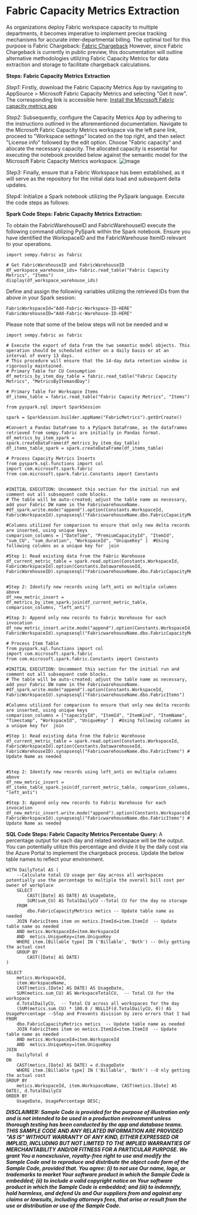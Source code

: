 # Fabric Capacity Metrics Extraction
<link rel="icon" href="articles/fabric_16_color.svg" type="image/x-icon" >

As organizations deploy Fabric workspace capacity to multiple departments, it becomes imperative to implement precise tracking mechanisms for accurate inter-departmental billing. 
The optimal tool for this purpose is Fabric Chargeback: <a href="https://learn.microsoft.com/en-gb/fabric/release-plan/admin-governance#capacity-metrics-chargeback-public-preview" target="_blank">Fabric Chargeback</a>
However, since Fabric Chargeback is currently in public preview, this documentation will outline alternative methodologies utilizing Fabric Capacity Metrics for data extraction and storage to facilitate chargeback calculations.

**Steps: Fabric Capacity Metrics Extraction**

*Step1:*
Firstly, download the Fabric Capacity Metrics App by navigating to AppSource > Microsoft Fabric Capacity Metrics and selecting "Get it now". The corresponding link is accessible here:  <a href="learn.microsoft.com/en-us/fabric/enterprise/metrics-app-install?tabs=1st" target="_blank">Install the Microsoft Fabric capacity metrics app</a>

*Step2:*
Subsequently, configure the Capacity Metrics App by adhering to the instructions outlined in the aforementioned documentation. Navigate to the Microsoft Fabric Capacity Metrics workspace via the left pane link, proceed to "Workspace settings" located on the top right, and then select "License info" followed by the edit option. 
Choose "Fabric capacity" and allocate the necessary capacity. 
The allocated capacity is essential for executing the notebook provided below against the semantic model for the Microsoft Fabric Capacity Metrics workspace.
![image](https://github.com/user-attachments/assets/8ed9ba2a-e6a2-49e1-8e59-97e248c383e5)

*Step3:*
Finally, ensure that a Fabric Workspace has been established, as it will serve as the repository for the initial data load and subsequent delta updates.

*Step4:*
Initialize a Spark notebook utilizing the PySpark language. Execute the code steps as follows:

**Spark Code Steps: Fabric Capacity Metrics Extraction:**

To obtain the FabricWarehouseID and FabricWarehouseID execute the following command utilizing PySpark within the Spark notebook. Ensure you have identified the WorkspaceID and the FabricWarehouse ItemID relevant to your operations.
```
import sempy.fabric as fabric

# Get FabricWarehouseID and FabricWarehouseID
df_workspace_warehouse_ids= fabric.read_table("Fabric Capacity Metrics", "Items")
display(df_workspace_warehouse_ids)
```

Define and assign the following variables utilizing the retrieved IDs from the above in your Spark session:
```
FabricWorkspaceId="Add-Fabric-Workspace-ID-HERE"
FabricWarehouseID="Add-Fabric-Warehouse-ID-HERE"
```

Please note that some of the below steps will not be needed and w

```
import sempy.fabric as fabric

# Execute the export of data from the two semantic model objects. This operation should be scheduled either on a daily basis or at an interval of every 13 days.
# This procedure will ensure that the 14-day data retention window is rigorously maintained.
# Primary Table for CU Consumption
df_metrics_by_item_day_table = fabric.read_table("Fabric Capacity Metrics", "MetricsByItemandDay")

# Primary Table for Worksapce Items
df_items_table = fabric.read_table("Fabric Capacity Metrics", "Items")

```



```
from pyspark.sql import SparkSession

spark = SparkSession.builder.appName("FabricMetrics").getOrCreate()

#Convert a Pandas DataFrame to a PySpark DataFrame, as the dataframes retrieved from sempy.fabric are initially in Pandas format.
df_metrics_by_item_spark = spark.createDataFrame(df_metrics_by_item_day_table)
df_items_table_spark = spark.createDataFrame(df_items_table)
```


```
# Process Capacity Metrics Inserts
from pyspark.sql.functions import col
import com.microsoft.spark.fabric
from com.microsoft.spark.fabric.Constants import Constants  


#INITIAL EXECUTION: Uncomment this section for the initial run and comment out all subsequent code blocks.
# The table will be auto-created; adjust the table name as necessary, add your Fabric DW name in the FabricwarehouseName.
#df_spark.write.mode("append").option(Constants.WorkspaceId, FabricWorkspaceId).synapsesql("FabricwarehouseName.dbo.FabricCapacityMetrics")

#Columns utilized for comparison to ensure that only new delta records are inserted, using unique keys
comparison_columns = ["DateTime", "PremiumCapacityId", "ItemId", "sum_CU", "sum_duration", "WorkspaceId", "UniqueKey" ]  #Using following columns as a unique key for  join

#Step 1: Read existing data from the Fabric Warehouse
df_current_metric_table = spark.read.option(Constants.WorkspaceId, FabricWorkspaceId).option(Constants.DatawarehouseId, FabricWarehouseID).synapsesql("FabricwarehouseName.dbo.FabricCapacityMetrics")


#Step 2: Identify new records using left_anti on multiple columns above
df_new_metric_insert = df_metrics_by_item_spark.join(df_current_metric_table, comparison_columns, "left_anti")

#Step 3: Append only new records to Fabric Warehouse for each invocation
df_new_metric_insert.write.mode("append").option(Constants.WorkspaceId, FabricWorkspaceId).synapsesql("FabricwarehouseName.dbo.FabricCapacityMetrics")

```

```
# Process Item Table 
from pyspark.sql.functions import col
import com.microsoft.spark.fabric
from com.microsoft.spark.fabric.Constants import Constants  

#INITIAL EXECUTION: Uncomment this section for the initial run and comment out all subsequent code blocks.
# The table will be auto-created; adjust the table name as necessary, add your Fabric DW name in the FabricwarehouseName.
#df_spark.write.mode("append").option(Constants.WorkspaceId, FabricWorkspaceId).synapsesql("FabricwarehouseName.dbo.FabricItems")

#Columns utilized for comparison to ensure that only new delta records are inserted, using unique keys
comparison_columns = ["capacityId", "ItemId", "ItemKind", "ItemName", "Timestamp", "WorkspaceId", "UniqueKey" ]  #Using following columns as a unique key for  join

#Step 1: Read existing data from the Fabric Warehouse
df_current_metric_table = spark.read.option(Constants.WorkspaceId, FabricWorkspaceId).option(Constants.DatawarehouseId, FabricWarehouseID).synapsesql("FabricwarehouseName.dbo.FabricItems") # Update Name as needed


#Step 2: Identify new records using left_anti on multiple columns above
df_new_metric_insert = df_items_table_spark.join(df_current_metric_table, comparison_columns, "left_anti")

#Step 3: Append only new records to Fabric Warehouse for each invocation
df_new_metric_insert.write.mode("append").option(Constants.WorkspaceId, FabricWorkspaceId).synapsesql("FabricwarehouseName.dbo.FabricItems") # Update Name as needed
```

**SQL Code Steps: Fabric Capacity Metrics Percentabe Query:**
A percentage output for each day and related workspace will be the output. You can potentially utilize this percentage and divide it by the daily cost via the Azure Portal to implement the chargeback process.
Update the below table names to reflect your environment.
```
WITH DailyTotal AS (
    --Calculate total CU usage per day across all workspaces potentially use the percentage to multiple the overall bill cost per owner of workplace
    SELECT 
        CAST([Date] AS DATE) AS UsageDate, 
        SUM(sum_CU) AS TotalDailyCU --Total CU for the day no storage 
    FROM 
        dbo.FabricCapacityMetrics metics -- Update table name as needed
	JOIN FabricItems item on metics.ItemId=item.ItemId  -- Update table name as needed
	AND metics.WorkspaceId=item.WorkspaceId
	AND  metics.UniqueKey=item.UniqueKey
	WHERE item.[Billable type] IN ('Billable', 'Both') -- Only getting the actual cost
    GROUP BY 
        CAST([Date] AS DATE)
)

SELECT 
    metics.WorkspaceId, 
	item.WorkspaceName,
    CAST(metics.[Date] AS DATE) AS UsageDate, 
    SUM(metics.sum_CU) AS WorkspaceTotalCU,  -- Total CU for the workspace
    d.TotalDailyCU,  -- Total CU across all workspaces for the day
    (SUM(metics.sum_CU) * 100.0 / NULLIF(d.TotalDailyCU, 0)) AS UsagePercentage --Stop and Prevents division by zero errors that I had
FROM 
    dbo.FabricCapacityMetrics metics  -- Update table name as needed
	JOIN FabricItems item on metics.ItemId=item.ItemId  -- Update table name as needed
	AND metics.WorkspaceId=item.WorkspaceId
	AND  metics.UniqueKey=item.UniqueKey
JOIN 
    DailyTotal d
ON 
    CAST(metics.[Date] AS DATE) = d.UsageDate
	WHERE item.[Billable type] IN ('Billable', 'Both') --O nly getting the actual cost
GROUP BY 
    metics.WorkspaceId, item.WorkspaceName, CAST(metics.[Date] AS DATE), d.TotalDailyCU
ORDER BY 
    UsageDate, UsagePercentage DESC;
```


***DISCLAIMER: Sample Code is provided for the purpose of illustration only and is not intended to be used in a production environment unless thorough testing has been conducted by the app and database teams. THIS SAMPLE CODE AND ANY RELATED INFORMATION ARE PROVIDED "AS IS" WITHOUT WARRANTY OF ANY KIND, EITHER EXPRESSED OR IMPLIED, INCLUDING BUT NOT LIMITED TO THE IMPLIED WARRANTIES OF MERCHANTABILITY AND/OR FITNESS FOR A PARTICULAR PURPOSE. We grant You a nonexclusive, royalty-free right to use and modify the Sample Code and to reproduce and distribute the object code form of the Sample Code, provided that. You agree: (i) to not use Our name, logo, or trademarks to market Your software product in which the Sample Code is embedded; (ii) to include a valid copyright notice on Your software product in which the Sample Code is embedded; and (iii) to indemnify, hold harmless, and defend Us and Our suppliers from and against any claims or lawsuits, including attorneys fees, that arise or result from the use or distribution or use of the Sample Code.***


